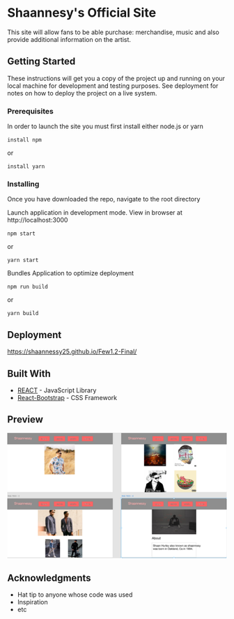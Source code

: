 # Shaannesy's Official Site

This site will allow fans to be able purchase: merchandise, music and also provide additional information on the artist. 

## Getting Started

These instructions will get you a copy of the project up and running on your local machine for development and testing purposes. See deployment for notes on how to deploy the project on a live system.

### Prerequisites

In order to launch the site you must first install either node.js or yarn

```
install npm
```
or 
```
install yarn
```

### Installing

Once you have downloaded the repo, navigate to the root directory

Launch application in development mode.
View in browser at http://localhost:3000

```
npm start
```
or
```
yarn start
```

Bundles Application to optimize deployment

```
npm run build
```
or 
```
yarn build
```



## Deployment

https://shaannessy25.github.io/Few1.2-Final/

## Built With
* [REACT](https://reactjs.org/) - JavaScript Library
* [React-Bootstrap](https://react-bootstrap.github.io/) - CSS Framework


## Preview
![alt text](/public/images/wireframes.png)




## Acknowledgments

* Hat tip to anyone whose code was used
* Inspiration
* etc
